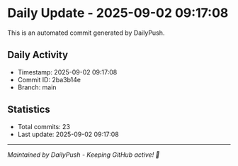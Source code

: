# Daily Update - 2025-09-02 09:17:08

This is an automated commit generated by DailyPush.

## Daily Activity
- Timestamp: 2025-09-02 09:17:08
- Commit ID: 2ba3b14e
- Branch: main

## Statistics
- Total commits: 23
- Last update: 2025-09-02 09:17:08

---
*Maintained by DailyPush - Keeping GitHub active! 🚀*
